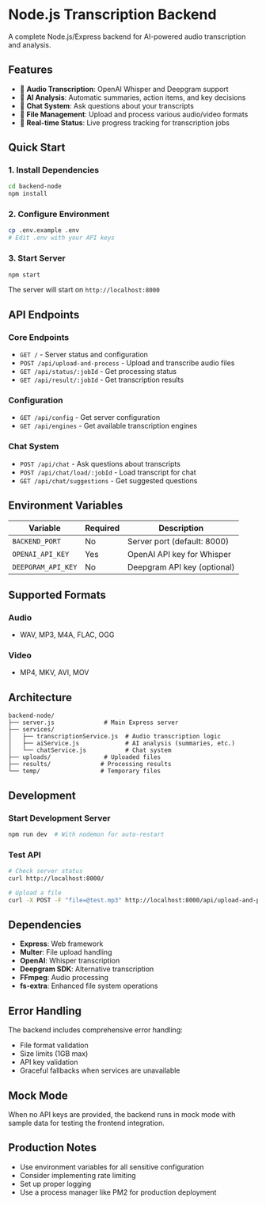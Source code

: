 # Node.js Transcription Backend

A complete Node.js/Express backend for AI-powered audio transcription and analysis.

## Features

- 🎵 **Audio Transcription**: OpenAI Whisper and Deepgram support
- 🤖 **AI Analysis**: Automatic summaries, action items, and key decisions
- 💬 **Chat System**: Ask questions about your transcripts
- 📁 **File Management**: Upload and process various audio/video formats
- 🔄 **Real-time Status**: Live progress tracking for transcription jobs

## Quick Start

### 1. Install Dependencies
```bash
cd backend-node
npm install
```

### 2. Configure Environment
```bash
cp .env.example .env
# Edit .env with your API keys
```

### 3. Start Server
```bash
npm start
```

The server will start on `http://localhost:8000`

## API Endpoints

### Core Endpoints
- `GET /` - Server status and configuration
- `POST /api/upload-and-process` - Upload and transcribe audio files
- `GET /api/status/:jobId` - Get processing status
- `GET /api/result/:jobId` - Get transcription results

### Configuration
- `GET /api/config` - Get server configuration
- `GET /api/engines` - Get available transcription engines

### Chat System
- `POST /api/chat` - Ask questions about transcripts
- `POST /api/chat/load/:jobId` - Load transcript for chat
- `GET /api/chat/suggestions` - Get suggested questions

## Environment Variables

| Variable | Required | Description |
|----------|----------|-------------|
| `BACKEND_PORT` | No | Server port (default: 8000) |
| `OPENAI_API_KEY` | Yes | OpenAI API key for Whisper |
| `DEEPGRAM_API_KEY` | No | Deepgram API key (optional) |

## Supported Formats

### Audio
- WAV, MP3, M4A, FLAC, OGG

### Video
- MP4, MKV, AVI, MOV

## Architecture

```
backend-node/
├── server.js              # Main Express server
├── services/
│   ├── transcriptionService.js  # Audio transcription logic
│   ├── aiService.js             # AI analysis (summaries, etc.)
│   └── chatService.js           # Chat system
├── uploads/               # Uploaded files
├── results/              # Processing results
└── temp/                 # Temporary files
```

## Development

### Start Development Server
```bash
npm run dev  # With nodemon for auto-restart
```

### Test API
```bash
# Check server status
curl http://localhost:8000/

# Upload a file
curl -X POST -F "file=@test.mp3" http://localhost:8000/api/upload-and-process
```

## Dependencies

- **Express**: Web framework
- **Multer**: File upload handling
- **OpenAI**: Whisper transcription
- **Deepgram SDK**: Alternative transcription
- **FFmpeg**: Audio processing
- **fs-extra**: Enhanced file system operations

## Error Handling

The backend includes comprehensive error handling:
- File format validation
- Size limits (1GB max)
- API key validation
- Graceful fallbacks when services are unavailable

## Mock Mode

When no API keys are provided, the backend runs in mock mode with sample data for testing the frontend integration.

## Production Notes

- Use environment variables for all sensitive configuration
- Consider implementing rate limiting
- Set up proper logging
- Use a process manager like PM2 for production deployment
